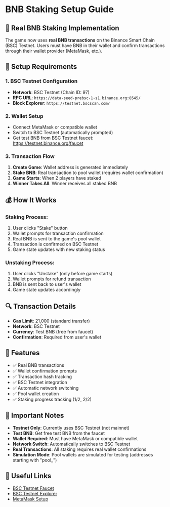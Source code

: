 # BNB Staking Setup Guide

## 🚀 Real BNB Staking Implementation

The game now uses **real BNB transactions** on the Binance Smart Chain (BSC) Testnet. Users must have BNB in their wallet and confirm transactions through their wallet provider (MetaMask, etc.).

## 🔧 Setup Requirements

### 1. **BSC Testnet Configuration**
- **Network**: BSC Testnet (Chain ID: 97)
- **RPC URL**: `https://data-seed-prebsc-1-s1.binance.org:8545/`
- **Block Explorer**: `https://testnet.bscscan.com/`

### 2. **Wallet Setup**
- Connect MetaMask or compatible wallet
- Switch to BSC Testnet (automatically prompted)
- Get test BNB from BSC Testnet faucet: https://testnet.binance.org/faucet

### 3. **Transaction Flow**
1. **Create Game**: Wallet address is generated immediately
2. **Stake BNB**: Real transaction to pool wallet (requires wallet confirmation)
3. **Game Starts**: When 2 players have staked
4. **Winner Takes All**: Winner receives all staked BNB

## 💰 How It Works

### Staking Process:
1. User clicks "Stake" button
2. Wallet prompts for transaction confirmation
3. Real BNB is sent to the game's pool wallet
4. Transaction is confirmed on BSC Testnet
5. Game state updates with new staking status

### Unstaking Process:
1. User clicks "Unstake" (only before game starts)
2. Wallet prompts for refund transaction
3. BNB is sent back to user's wallet
4. Game state updates accordingly

## 🔍 Transaction Details

- **Gas Limit**: 21,000 (standard transfer)
- **Network**: BSC Testnet
- **Currency**: Test BNB (free from faucet)
- **Confirmation**: Required from user's wallet

## 🎯 Features

- ✅ Real BNB transactions
- ✅ Wallet confirmation prompts
- ✅ Transaction hash tracking
- ✅ BSC Testnet integration
- ✅ Automatic network switching
- ✅ Pool wallet creation
- ✅ Staking progress tracking (1/2, 2/2)

## 🚨 Important Notes

- **Testnet Only**: Currently uses BSC Testnet (not mainnet)
- **Test BNB**: Get free test BNB from the faucet
- **Wallet Required**: Must have MetaMask or compatible wallet
- **Network Switch**: Automatically switches to BSC Testnet
- **Real Transactions**: All staking requires real wallet confirmations
- **Simulation Mode**: Pool wallets are simulated for testing (addresses starting with "pool_")

## 🔗 Useful Links

- [BSC Testnet Faucet](https://testnet.binance.org/faucet)
- [BSC Testnet Explorer](https://testnet.bscscan.com/)
- [MetaMask Setup](https://metamask.io/)
